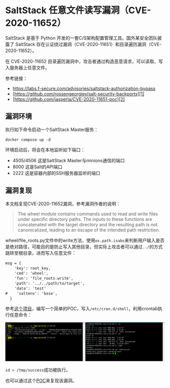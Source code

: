 # SaltStack 任意文件读写漏洞（CVE-2020-11652）

SaltStack 是基于 Python 开发的一套C/S架构配置管理工具。国外某安全团队披露了 SaltStack 存在认证绕过漏洞（CVE-2020-11651）和目录遍历漏洞（CVE-2020-11652）。

在 CVE-2020-11652 目录遍历漏洞中，攻击者通过构造恶意请求，可以读取、写入服务器上任意文件。

参考链接：

- https://labs.f-secure.com/advisories/saltstack-authorization-bypass
- [https://github.com/rossengeorgiev/salt-security-backports][1]
- [https://github.com/jasperla/CVE-2020-11651-poc][2]

## 漏洞环境

执行如下命令启动一个SaltStack Master服务：

```
docker compose up -d
```

环境启动后，将会在本地监听如下端口：

- 4505/4506 这是SaltStack Master与minions通信的端口
- 8000 这是Salt的API端口
- 2222 这是容器内部的SSH服务器监听的端口

## 漏洞复现

本文档复现CVE-2020-11652漏洞，参考漏洞作者的说明：

> The wheel module contains commands used to read and write files under specific directory paths. The inputs to these functions are concatenated with the target directory and the resulting path is not canonicalized, leading to an escape of the intended path restriction.

wheel/file_roots.py文件中的write方法，使用`os.path.isabs`来判断用户输入是否是绝对路径，可能目的是防止写入其他目录，但实际上攻击者可以通过`../`的方式跳转至根目录，进而写入任意文件：

```
msg = {
    'key': root_key,
    'cmd': 'wheel',
    'fun': 'file_roots.write',
    'path': '../../path/to/target',
    'data': 'test'
#    'saltenv': 'base',
  }
```

参考[这个项目][1]，编写一个简单的POC，写入`/etc/cron.d/shell`，利用crontab执行任意命令：

![](1.png)

`id > /tmp/success`成功被执行。

也可以通过这个[POC][2]来复现该漏洞。

[1]: https://github.com/rossengeorgiev/salt-security-backports
[2]: https://github.com/jasperla/CVE-2020-11651-poc
